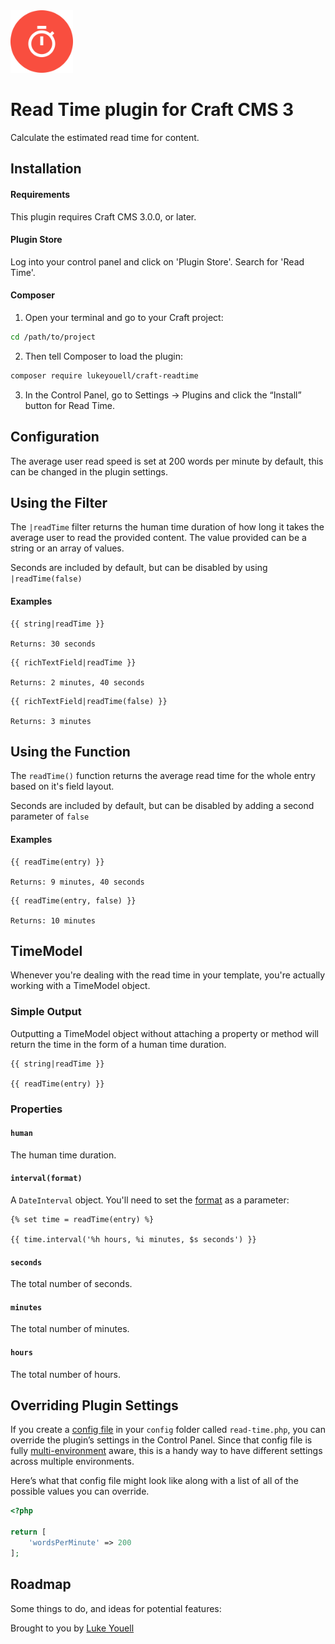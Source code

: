 <img src="src/icon.svg" alt="icon" width="100" height="100">

# Read Time plugin for Craft CMS 3

Calculate the estimated read time for content.

## Installation

#### Requirements

This plugin requires Craft CMS 3.0.0, or later.

#### Plugin Store

Log into your control panel and click on 'Plugin Store'. Search for 'Read Time'.

#### Composer

1. Open your terminal and go to your Craft project:

```bash
cd /path/to/project
```

2. Then tell Composer to load the plugin:

```bash
composer require lukeyouell/craft-readtime
```

3. In the Control Panel, go to Settings → Plugins and click the “Install” button for Read Time.

## Configuration

The average user read speed is set at 200 words per minute by default, this can be changed in the plugin settings.

## Using the Filter

The `|readTime` filter returns the human time duration of how long it takes the average user to read the provided content. The value provided can be a string or an array of values.

Seconds are included by default, but can be disabled by using `|readTime(false)`

#### Examples

```twig
{{ string|readTime }}

Returns: 30 seconds
```

```twig
{{ richTextField|readTime }}

Returns: 2 minutes, 40 seconds
```

```twig
{{ richTextField|readTime(false) }}

Returns: 3 minutes
```

## Using the Function

The `readTime()` function returns the average read time for the whole entry based on it's field layout.

Seconds are included by default, but can be disabled by adding a second parameter of `false`

#### Examples

```twig
{{ readTime(entry) }}

Returns: 9 minutes, 40 seconds
```

```twig
{{ readTime(entry, false) }}

Returns: 10 minutes
```

## TimeModel

Whenever you're dealing with the read time in your template, you're actually working with a TimeModel object.

### Simple Output

Outputting a TimeModel object without attaching a property or method will return the time in the form of a human time duration.

```
{{ string|readTime }}

{{ readTime(entry) }}
```

### Properties

#### `human`

The human time duration.

#### `interval(format)`

A `DateInterval` object. You'll need to set the [format](http://php.net/manual/en/dateinterval.format.php) as a parameter:

```twig
{% set time = readTime(entry) %}

{{ time.interval('%h hours, %i minutes, $s seconds') }}
```

#### `seconds`

The total number of seconds.

#### `minutes`

The total number of minutes.

#### `hours`

The total number of hours.

## Overriding Plugin Settings

If you create a [config file](https://docs.craftcms.com/v3/configuration.html) in your `config` folder called `read-time.php`, you can override the plugin’s settings in the Control Panel. Since that config file is fully [multi-environment](https://docs.craftcms.com/v3/configuration.html) aware, this is a handy way to have different settings across multiple environments.

Here’s what that config file might look like along with a list of all of the possible values you can override.

```php
<?php

return [
    'wordsPerMinute' => 200
];
```

## Roadmap

Some things to do, and ideas for potential features:

Brought to you by [Luke Youell](https://github.com/lukeyouell)
